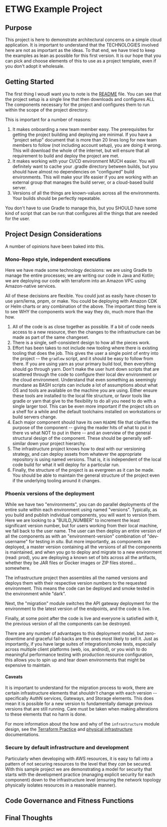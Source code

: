ETWG Example Project
====================

Purpose
-------

This project is here to demonstrate architectural concerns on a simple cloud application. It is important to understand
that the TECHNOLOGIES involved here are not as important as the ideas. To that end, we have tried to keep the examples
as lean as possible for this first version. It is our hope that you can pick and choose elements of this to use as 
a project template, even if you don't adopt it wholesale.

Getting Started
---------------

The first thing I woudl want you to note is the [README](../README.md) file. You can see that the project setup
is a single line that then downloads and configures ALL The components necessary for the project and configures them
to run within the scope of the project directory.

This is important for a number of reasons:

 1. It makes onboarding a new team member easy. The prerequisites for getting the project building and deploying are
    minimal. If you have a "project setup" document that is more than 20 lines long for new team members to follow 
    (not including account setup), you are doing it wrong. This will download the whole of the internet, but will ensure 
    that all requirement to build and deploy the project are met.
 1. It makes working with your CI/CD environment MUCH easier. You will definitely want to cache your .gradle directory
    between builds, but you should have almost no dependencies on "configured" build environments. This will make your
    life easier if you are working with an external group that manages the build server, or a cloud-based build server.
 1. Versions of all the things are known-values across all the environments. Your builds should be perfectly repeatable.    
    
You don't have to use Gradle to manage this, but you SHOULD have some kind of script that can be run that configures
all the things that are needed for the user.

Project Design Considerations
-----------------------------

A number of opinions have been baked into this.

### Mono-Repo style, independent executions

Here we have made some technology decisions: we are using Gradle to manage the entire processes; we are writing our 
code in Java and Kotlin; we are deploying our code with terraform into an Amazon VPC using Amazon-native services.

All of these decisions are flexible. You could just as easily have chosen to use yarn/lerna, pnpm, or make. You could
be deploying with Amazon CDK or Helm charts or any combination of the above. The important thing here is to see WHY the
components work the way they do, much more than the how.

 1. All of the code is as close together as possible. If a bit of code needs access to a new resource, then the changes
    to the infrastructure can be made as part of the same changeset.
 1. There is a single, self-consistent design to how all the pieces work.
 1. Effort has been takes to not include new  tooling where there is existing tooling that does the job. 
    This gives the user a single point of entry into the 
    project -- the ``gradlew`` script, and it should be easy to follow from there. If you are using yarn as your primary
    build tool, then everything should go through yarn. Don't make the user hunt down scripts that are scattered through
    the code to configure their local dev environment or the cloud environment. Understand that even something as 
    seemingly mundane as BASH scripts can include a lot of assumptions about what OS and tools are available on
    the machine you are using. Either ensure these tools are installed to the local file structure, or favor tools like
    gradle or yarn that give to the flexibility to do all you need to do with a single larger tool. This can be even 
    more important if the project sits on a shelf for a while and the default toolchains installed on workstations or
    build servers change.
 1. Each major component should have its own ``README`` file that clarifies the purpose of the component -- giving the
    reader hits of what to put in there vs what NOT to put in there -- and an overview of the general structural design
    of the component. These should be generally self-similar down your project hierarchy.
 1. The infrastructure project knows how to deal with our versioning strategy, and can deploy assets from whatever the
    appropriate repository is using named versions. That is, it is independent of the local code build for what it will
    deploy for a particular run.
 1. Finally, the structure of the project is as evergreen as it can be made. You should be able to maintain the general
    structure of the project even if the underlying tooling around it changes.
    

### Phoenix versions of the deployment

While we have two "environments", you can do parallel deployments of the entire suite within each environment using 
named "versions". Typically, as you build and publish individual components, you will want to version them. Here we 
are looking to a "BUILD_NUMBER" to increment the least significant version number, but for users working from their 
local machine, we fall back to the user name. The user can then deploy an entire version of all the components as with
an "environment-version" combination of "dev-username" for testing _in situ_. But more importantly, as components are
deployed, a master version containing all the versions of all the components is maintained, and when you go to deploy
and migrate to a new environment (read: prod), you are deploying a known set of bits across all the artifacts, whether
they be JAR files or Docker images or ZIP files stored... somewhere.

The infrastructure project then assembles all the named versions and deploys them with their respective version numbers
to the requested environment. This means the code can be deployed and smoke tested in the environment while "dark".

Next, the "migration" module switches the API gateway deployment for the environment
to the latest version of the endpoints, and the code is live.

Finally, at some point after the code is live and everyone is satisfied with it, the previous version of all the 
components can be destroyed.

There are any number of advantages to this deployment model, but zero-downtime and graceful fail-backs are the ones 
most likely to sell it. Just as importantly, if you have large suites of integration/smoke tests, especially across
multiple client platforms (web, ios, android), or you wish to do meaningful performance testing with production resource
configuration, this allows you to spin up and tear down environments that might be expensive to maintain.

#### Caveats

It is important to understand for the migration process to work, there are certain infrastructure elements that *shouldn't*
change with each version -- specifically AuthN services, Gateways, and Storage elements. This does mean it is possible 
for a new version to fundamentally damage previous versions that are still running. Care must be taken when making
alterations to these elements that no harm is done.


For more information about the how and why of the ``infrastructure`` module design, see the 
[Terraform Practice](./terraform-practice.md) and [physical infrastructure](./infrastructure-design.md) documentations.

### Secure by default infrastructure and development

Particularly when developing with AWS resources, it is easy to fall into a pattern of not securing resources to the 
level that they *can* be secured. With this sample project we are demonstrating a model for security that starts with 
the development practice (managing explicit security for each component) down to the infrastructure level (ensuring 
the network topology physically isolates resources in a reasonable manner).


Code Governance and Fitness Functions
-------------------------------------



Final Thoughts
--------------








